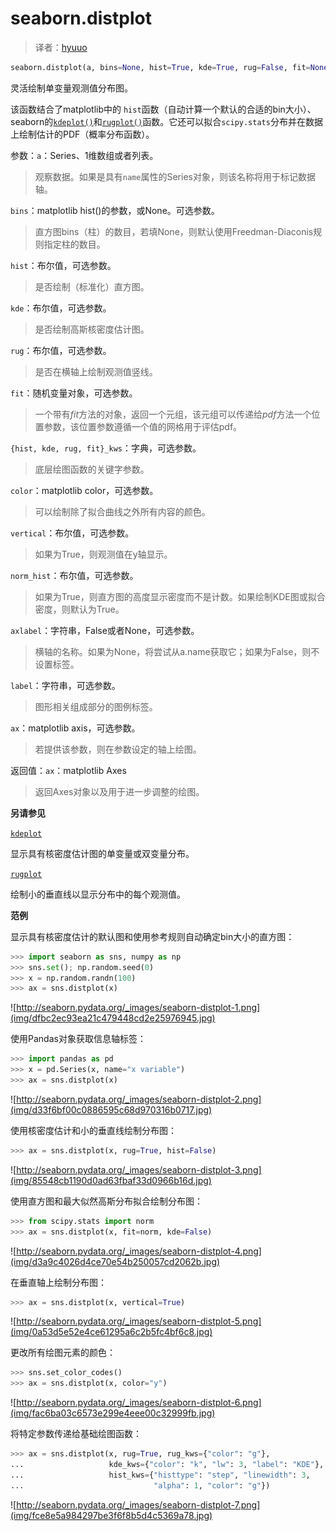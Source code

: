# seaborn.distplot 

> 译者：[hyuuo](https://github.com/hyuuo)

```py
seaborn.distplot(a, bins=None, hist=True, kde=True, rug=False, fit=None, hist_kws=None, kde_kws=None, rug_kws=None, fit_kws=None, color=None, vertical=False, norm_hist=False, axlabel=None, label=None, ax=None)
```

灵活绘制单变量观测值分布图。

该函数结合了matplotlib中的 `hist`函数（自动计算一个默认的合适的bin大小）、seaborn的[`kdeplot()`](seaborn.kdeplot.html#seaborn.kdeplot "seaborn.kdeplot")和[`rugplot()`](seaborn.rugplot.html#seaborn.rugplot "seaborn.rugplot")函数。它还可以拟合`scipy.stats`分布并在数据上绘制估计的PDF（概率分布函数）。

参数：`a`：Series、1维数组或者列表。 

> 观察数据。如果是具有`name`属性的Series对象，则该名称将用于标记数据轴。

`bins`：matplotlib hist()的参数，或None。可选参数。  

> 直方图bins（柱）的数目，若填None，则默认使用Freedman-Diaconis规则指定柱的数目。

`hist`：布尔值，可选参数。

> 是否绘制（标准化）直方图。

`kde`：布尔值，可选参数。

> 是否绘制高斯核密度估计图。

`rug`：布尔值，可选参数。

> 是否在横轴上绘制观测值竖线。

`fit`：随机变量对象，可选参数。

> 一个带有*fit*方法的对象，返回一个元组，该元组可以传递给*pdf*方法一个位置参数，该位置参数遵循一个值的网格用于评估pdf。

`{hist, kde, rug, fit}_kws`：字典，可选参数。

> 底层绘图函数的关键字参数。

`color`：matplotlib color，可选参数。

> 可以绘制除了拟合曲线之外所有内容的颜色。

`vertical`：布尔值，可选参数。

> 如果为True，则观测值在y轴显示。

`norm_hist`：布尔值，可选参数。

> 如果为True，则直方图的高度显示密度而不是计数。如果绘制KDE图或拟合密度，则默认为True。

`axlabel`：字符串，False或者None，可选参数。

> 横轴的名称。如果为None，将尝试从a.name获取它；如果为False，则不设置标签。

`label`：字符串，可选参数。

> 图形相关组成部分的图例标签。

`ax`：matplotlib axis，可选参数。

> 若提供该参数，则在参数设定的轴上绘图。

返回值：`ax`：matplotlib Axes

> 返回Axes对象以及用于进一步调整的绘图。

**另请参见**

[`kdeplot`](seaborn.kdeplot.html#seaborn.kdeplot "seaborn.kdeplot")

显示具有核密度估计图的单变量或双变量分布。

[`rugplot`](seaborn.rugplot.html#seaborn.rugplot "seaborn.rugplot")

绘制小的垂直线以显示分布中的每个观测值。

**范例**

显示具有核密度估计的默认图和使用参考规则自动确定bin大小的直方图：
```py
>>> import seaborn as sns, numpy as np
>>> sns.set(); np.random.seed(0)
>>> x = np.random.randn(100)
>>> ax = sns.distplot(x)

```
![http://seaborn.pydata.org/_images/seaborn-distplot-1.png](img/dfbc2ec93ea21c479448cd2e25976945.jpg)

使用Pandas对象获取信息轴标签：

```py
>>> import pandas as pd
>>> x = pd.Series(x, name="x variable")
>>> ax = sns.distplot(x)

```

![http://seaborn.pydata.org/_images/seaborn-distplot-2.png](img/d33f6bf00c0886595c68d970316b0717.jpg)

使用核密度估计和小的垂直线绘制分布图：

```py
>>> ax = sns.distplot(x, rug=True, hist=False)

```

![http://seaborn.pydata.org/_images/seaborn-distplot-3.png](img/85548cb1190d0ad63fbaf33d0966b16d.jpg)

使用直方图和最大似然高斯分布拟合绘制分布图：

```py
>>> from scipy.stats import norm
>>> ax = sns.distplot(x, fit=norm, kde=False)

```

![http://seaborn.pydata.org/_images/seaborn-distplot-4.png](img/d3a9c4026d4ce70e54b250057cd2062b.jpg)

在垂直轴上绘制分布图：

```py
>>> ax = sns.distplot(x, vertical=True)

```

![http://seaborn.pydata.org/_images/seaborn-distplot-5.png](img/0a53d5e52e4ce61295a6c2b5fc4bf6c8.jpg)

更改所有绘图元素的颜色：

```py
>>> sns.set_color_codes()
>>> ax = sns.distplot(x, color="y")

```

![http://seaborn.pydata.org/_images/seaborn-distplot-6.png](img/fac6ba03c6573e299e4eee00c32999fb.jpg)

将特定参数传递给基础绘图函数：

```py
>>> ax = sns.distplot(x, rug=True, rug_kws={"color": "g"},
...                   kde_kws={"color": "k", "lw": 3, "label": "KDE"},
...                   hist_kws={"histtype": "step", "linewidth": 3,
...                             "alpha": 1, "color": "g"})

```

![http://seaborn.pydata.org/_images/seaborn-distplot-7.png](img/fce8e5a984297be3f6f8b5d4c5369a78.jpg)
